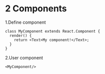 # 2 Components
1.Define component

```
class MyComponent extends React.Component {
  render() {
    return <Text>My component!</Text>;
  }
}
```
2.User component

```
<MyComponent/>
```
